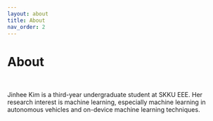 ```yaml
---
layout: about
title: About
nav_order: 2
---
```


# About

<br>

Jinhee Kim is a third-year undergraduate student at SKKU EEE. Her research interest is machine learning, especially machine learning in autonomous vehicles and on-device machine learning techniques.